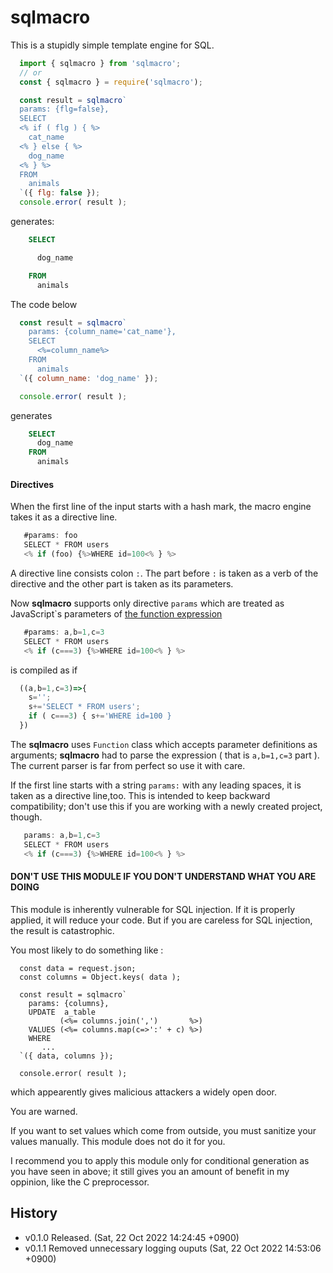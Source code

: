 
 sqlmacro
==============================
This is a stupidly simple template engine for SQL.

```javascript
  import { sqlmacro } from 'sqlmacro';
  // or
  const { sqlmacro } = require('sqlmacro');

  const result = sqlmacro`
  params: {flg=false},
  SELECT
  <% if ( flg ) { %>
    cat_name
  <% } else { %>
    dog_name
  <% } %>
  FROM
    animals
  `({ flg: false });
  console.error( result );
```

generates:

```SQL
    SELECT

      dog_name

    FROM
      animals
```

The code below
```javascript
  const result = sqlmacro`
    params: {column_name='cat_name'},
    SELECT
      <%=column_name%>
    FROM
      animals
  `({ column_name: 'dog_name' });

  console.error( result );
```
generates
```SQL
    SELECT
      dog_name
    FROM
      animals
```


#### Directives ####
When the first line of the input starts with a hash mark, the macro engine
takes it as a directive line.

```javascript
   #params: foo
   SELECT * FROM users 
   <% if (foo) {%>WHERE id=100<% } %>
```

A directive line consists colon `:`. The part before `:` is taken as a verb of
the directive and the other part is taken as its parameters.

Now **sqlmacro** supports only directive `params` which are treated as JavaScript`s  parameters
of [the function expression][]

[the function expression]: https://developer.mozilla.org/en-US/docs/Web/JavaScript/Guide/Functions

```javascript
   #params: a,b=1,c=3
   SELECT * FROM users 
   <% if (c===3) {%>WHERE id=100<% } %>
```

is compiled as if 

```javascript
  ((a,b=1,c=3)=>{
    s='';
    s+='SELECT * FROM users';
    if ( c===3) { s+='WHERE id=100 }
  })
```

The **sqlmacro** uses `Function` class which accepts parameter definitions as
arguments; **sqlmacro** had to parse the expression ( that is `a,b=1,c=3` part ).
The current parser is far from perfect so use it with care.

If the first line starts with a string `params:` with any leading spaces, it is
taken as a directive line,too. This is intended to keep backward compatibility;
don't use this if you are working with a newly created project, though.

```javascript
   params: a,b=1,c=3
   SELECT * FROM users 
   <% if (c===3) {%>WHERE id=100<% } %>
```


#### DON'T USE THIS MODULE IF YOU DON'T UNDERSTAND WHAT YOU ARE DOING ####

This module is inherently vulnerable for SQL injection. If it is properly
applied, it will reduce your code. But if you are careless for SQL injection,
the result is catastrophic.

You most likely to do something like :
```
  const data = request.json;
  const columns = Object.keys( data );

  const result = sqlmacro`
    params: {columns},
    UPDATE  a_table
           (<%= columns.join(',')       %>)
    VALUES (<%= columns.map(c=>':' + c) %>)
    WHERE
       ...
  `({ data, columns });

  console.error( result );
```

which appearently gives malicious attackers a widely open door. 

You are warned.

If you want to set values which come from outside, you must sanitize your
values manually. This module does not do it for you.

I recommend you to apply this module only for conditional generation as you
have seen in above; it still gives you an amount of benefit in my oppinion,
like the C preprocessor.
 

 History
--------------------------------------------------------------------------------
- v0.1.0   Released. (Sat, 22 Oct 2022 14:24:45 +0900) 
- v0.1.1   Removed unnecessary logging ouputs (Sat, 22 Oct 2022 14:53:06 +0900)


